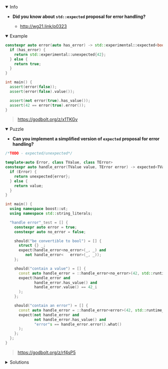 <details open><summary>Info</summary><p>

* **Did you know about `std::expected` proposal for error handling?**

  * http://wg21.link/p0323

</p></details><details open><summary>Example</summary><p>

```cpp
constexpr auto error(auto has_error) -> std::experimental::expected<bool, int> {
  if (has_error) {
    return std::experimental::unexpected{42};
  } else {
    return true;
  }
}

int main() {
  assert(error(false));
  assert(error(false).value());

  assert(not error(true).has_value());
  assert(42 == error(true).error());
}
```

> https://godbolt.org/z/x1TKGv

</p></details><details open><summary>Puzzle</summary><p>

* **Can you implement a simplified version of `expected` proposal for error handling?**

```cpp
/*TODO - expected/unexpected*/

template<auto Error, class TValue, class TError>
constexpr auto handle_error(TValue value, TError error) -> expected<TValue, TError> {
  if (Error) {
    return unexpected{error};
  } else {
    return value;
  }
}

int main() {
  using namespace boost::ut;
  using namespace std::string_literals;

  "handle error"_test = [] {
    constexpr auto error = true;
    constexpr auto no_error = false;

    should("be convertible to bool") = [] {
      struct {} _;
      expect(handle_error<no_error>(_, _) and
         not handle_error<   error>(_, _));
    };

    should("contain a value") = [] {
      const auto handle_error = ::handle_error<no_error>(42, std::runtime_error{"error"s});
      expect(handle_error and
             handle_error.has_value() and
             handle_error.value() == 42_i
      );
    };

    should("contain an error") = [] {
      const auto handle_error = ::handle_error<error>(42, std::runtime_error{"error"s});
      expect(not handle_error and
             not handle_error.has_value() and
             "error"s == handle_error.error().what()
      );
    };
  };
}
```

> https://godbolt.org/z/rf4sP5

</p></details><details><summary>Solutions</summary><p>

</p></details>
